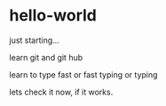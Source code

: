 # hello-world
just starting...

learn git and git hub

learn to type fast or fast typing or typing

lets check it now, if it works.
